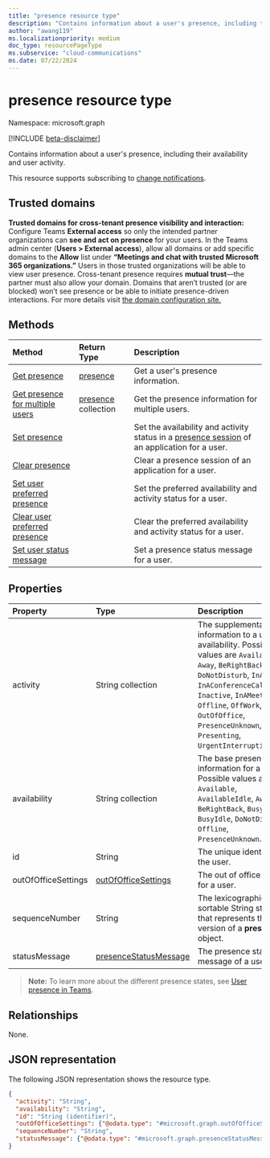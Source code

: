 ```yaml
---
title: "presence resource type"
description: "Contains information about a user's presence, including their availability and user activity."
author: "awang119"
ms.localizationpriority: medium
doc_type: resourcePageType
ms.subservice: "cloud-communications"
ms.date: 07/22/2024
---
```


# presence resource type

Namespace: microsoft.graph

[!INCLUDE [beta-disclaimer](../../includes/beta-disclaimer.md)]

Contains information about a user's presence, including their availability and user activity.

This resource supports subscribing to [change notifications](/graph/changenotifications-for-presence).

## Trusted domains

**Trusted domains for cross-tenant presence visibility and interaction:** Configure Teams **External access** so only the intended partner organizations can **see and act on presence** for your users. In the Teams admin center (**Users > External access**), allow all domains or add specific domains to the **Allow** list under **“Meetings and chat with trusted Microsoft 365 organizations.”** Users in those trusted organizations will be able to view user presence. Cross-tenant presence requires **mutual trust**—the partner must also allow your domain. Domains that aren’t trusted (or are blocked) won’t see presence or be able to initiate presence-driven interactions. For more details visit [the domain configuration site.](microsoftteams/trusted-organizations-external-meetings-chat?tabs=organization-settings#specify-trusted-microsoft-365-organizations)

## Methods

| Method                                                                               | Return Type                                     | Description                                                                       |
| :----------------------------------------------------------------------------------- | :---------------------------------------------- | :-------------------------------------------------------------------------------- |
| [Get presence](../api/presence-get.md)                                               | [presence](../resources/presence.md)            | Get a user's presence information.                                                |
| [Get presence for multiple users](../api/cloudcommunications-getpresencesbyuserid.md) | [presence](../resources/presence.md) collection | Get the presence information for multiple users.                                  |
| [Set presence](../api/presence-setpresence.md)                                       |                                                 | Set the availability and activity status in a [presence session](../api/presence-setpresence.md#presence-sessions) of an application for a user. |
| [Clear presence](../api/presence-clearpresence.md)                                   |                                                 | Clear a presence session of an application for a user.                                       |
| [Set user preferred presence](../api/presence-setuserpreferredpresence.md)           |                                                 | Set the preferred availability and activity status for a user.                    |
| [Clear user preferred presence](../api/presence-clearuserpreferredpresence.md)       |                                                 | Clear the preferred availability and activity status for a user.                  |
| [Set user status message](../api/presence-setstatusmessage.md) | | Set a presence status message for a user. |

## Properties

| Property        | Type                                          | Description                                                                                                                                                                                                                                                                                    |
| :------------------ | :-------------------------------------------- | :--------------------------------------------------------------------------------------------------------------------------------------------------------------------------------------------------------------------------------------------------------------------------------------------- |
| activity            | String collection                             | The supplemental information to a user's availability. Possible values are `Available`, `Away`, `BeRightBack`, `Busy`, `DoNotDisturb`, `InACall`, `InAConferenceCall`, `Inactive`, `InAMeeting`, `Offline`, `OffWork`, `OutOfOffice`, `PresenceUnknown`, `Presenting`, `UrgentInterruptionsOnly`. |
| availability        | String collection                             | The base presence information for a user. Possible values are `Available`, `AvailableIdle`,  `Away`, `BeRightBack`, `Busy`, `BusyIdle`, `DoNotDisturb`, `Offline`, `PresenceUnknown`.                                                                                                           |
| id                  | String                                        | The unique identifier for the user.                                                                                                                                                                                                                                                                             |
| outOfOfficeSettings | [outOfOfficeSettings](outofofficesettings.md) | The out of office settings for a user.                                                                                                                                                                                                                                                     |
| sequenceNumber | String | The lexicographically sortable String stamp that represents the version of a **presence** object. |
| statusMessage | [presenceStatusMessage](presencestatusmessage.md) | The presence status message of a user. |

>**Note:** To learn more about the different presence states, see [User presence in Teams](/microsoftteams/presence-admins). 

## Relationships

None.

## JSON representation

The following JSON representation shows the resource type.

<!-- {
  "blockType": "resource",
  "optionalProperties": [
  ],
  "@odata.type": "microsoft.graph.presence"
}-->
```json
{
  "activity": "String",
  "availability": "String",
  "id": "String (identifier)",
  "outOfOfficeSettings": {"@odata.type": "#microsoft.graph.outOfOfficeSettings"},
  "sequenceNumber": "String",
  "statusMessage": {"@odata.type": "#microsoft.graph.presenceStatusMessage"}
}
```
